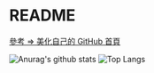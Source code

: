# README

[參考 =>  美化自己的 GitHub 首頁](https://hsiangfeng.github.io/other/20210102/1186303391/)

![Anurag's github stats](https://github-readme-stats.vercel.app/api?username=johch3n611u&theme=vue-dark)
![Top Langs](https://github-readme-stats.vercel.app/api/top-langs/?username=johch3n611u&layout=compact&theme=vue-dark)


